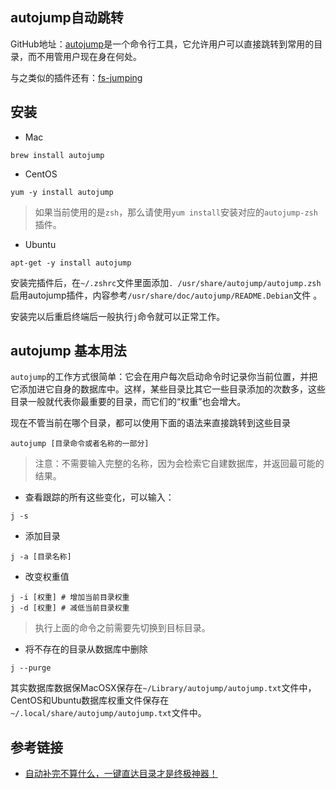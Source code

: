 ## autojump自动跳转

GitHub地址：[autojump](https://github.com/wting/autojump)是一个命令行工具，它允许用户可以直接跳转到常用的目录，而不用管用户现在身在何处。

与之类似的插件还有：[fs-jumping](https://github.com/robbyrussell/oh-my-zsh/wiki/Plugins-Overview#fs-jumping)

## 安装
- Mac
```
brew install autojump
```

- CentOS
```
yum -y install autojump
```
> 如果当前使用的是`zsh`，那么请使用`yum install`安装对应的`autojump-zsh`插件。


- Ubuntu
```
apt-get -y install autojump
```
安装完插件后，在`~/.zshrc`文件里面添加`. /usr/share/autojump/autojump.zsh`启用autojump插件，内容参考`/usr/share/doc/autojump/README.Debian`文件 。

安装完以后重启终端后一般执行`j`命令就可以正常工作。


## autojump 基本用法

`autojump`的工作方式很简单：它会在用户每次启动命令时记录你当前位置，并把它添加进它自身的数据库中。这样，某些目录比其它一些目录添加的次数多，这些目录一般就代表你最重要的目录，而它们的“权重”也会增大。

现在不管当前在哪个目录，都可以使用下面的语法来直接跳转到这些目录

```
autojump [目录命令或者名称的一部分]
```
> 注意：不需要输入完整的名称，因为会检索它自建数据库，并返回最可能的结果。

- 查看跟踪的所有这些变化，可以输入：
```
j -s
```

- 添加目录
```
j -a [目录名称]
```

- 改变权重值
```
j -i [权重] # 增加当前目录权重
j -d [权重] # 减低当前目录权重
```
> 执行上面的命令之前需要先切换到目标目录。

- 将不存在的目录从数据库中删除
```
j --purge
```

其实数据库数据保MacOSX保存在`~/Library/autojump/autojump.txt`文件中，CentOS和Ubuntu数据库权重文件保存在`~/.local/share/autojump/autojump.txt`文件中。

## 参考链接

- [自动补完不算什么，一键直达目录才是终极神器！](https://linux.cn/article-3401-1.html)
